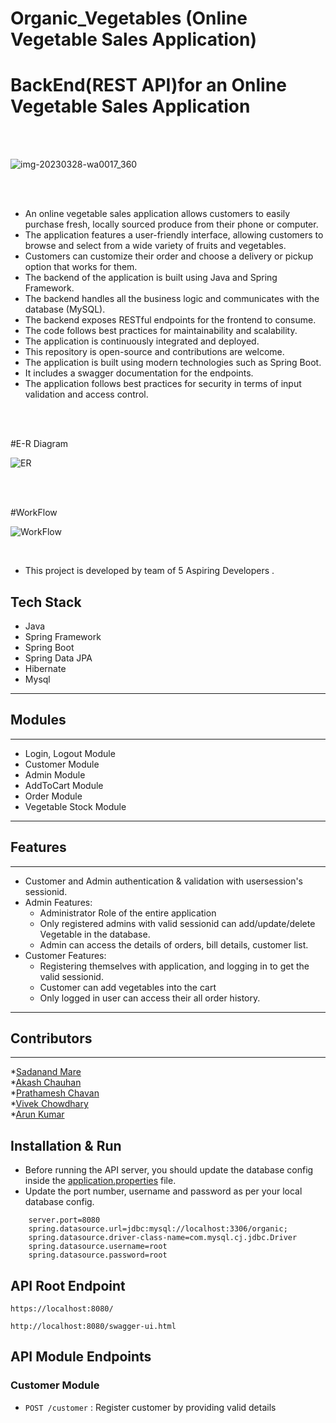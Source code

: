 # Organic_Vegetables (Online Vegetable Sales Application)
# BackEnd(REST API)for an Online Vegetable Sales Application
<br>
<br>

![img-20230328-wa0017_360](https://user-images.githubusercontent.com/113039160/229365892-1338489d-272d-4614-a4b6-0881daa4ed57.jpg)


<br>
<br>


- An online vegetable sales application allows customers to easily purchase fresh, locally sourced produce from their phone or computer.
- The application features a user-friendly interface, allowing customers to browse and select from a wide variety of fruits and vegetables.
- Customers can customize their order and choose a delivery or pickup option that works for them.
- The backend of the application is built using Java and Spring Framework.
- The backend handles all the business logic and communicates with the database (MySQL).
- The backend exposes RESTful endpoints for the frontend to consume.
- The code follows best practices for maintainability and scalability.
- The application is continuously integrated and deployed.
- This repository is open-source and contributions are welcome.
- The application is built using modern technologies such as Spring Boot.
- It includes a swagger documentation for the endpoints.
- The application follows best practices for security in terms of input validation and access control.

<br>
</br>

#E-R Diagram


![ER](https://user-images.githubusercontent.com/105914736/229365750-e2f68b2d-fc3a-464f-ae5d-e46fd0cad280.png)

<br>
<br>


#WorkFlow
<br>

![WorkFlow](https://user-images.githubusercontent.com/107461052/212683750-11c64541-9c01-4137-9e1f-539b31994b85.png)


<br>

* This project is developed by team of 5 Aspiring Developers . 

## Tech Stack

* Java
* Spring Framework
* Spring Boot
* Spring Data JPA
* Hibernate
* Mysql

------------------------------------------------------------------------------
## Modules
------------------------------------------------------------------------------
* Login, Logout Module
* Customer Module
* Admin Module
* AddToCart Module
* Order Module
* Vegetable Stock Module

---------------------------------------------------------------------------------
## Features

---------------------------------------------------------------------------------
* Customer and Admin authentication & validation with usersession's sessionid.
* Admin Features:
    * Administrator Role of the entire application
    * Only registered admins with valid sessionid can add/update/delete Vegetable in the database.
    * Admin can access the details of orders, bill details, customer list.
* Customer Features:
    * Registering themselves with application, and logging in to get the valid sessionid.
    * Customer can add vegetables into the cart
    * Only logged in user can access their all order history.

--------------------------------------------------------------------------------
## Contributors
--------------------------------------------------------------------------------
*<a href="https://github.com/Sadanand012">Sadanand Mare</a>
<br>
*<a href="https://github.com/Akash-376">Akash Chauhan</a>
<br>
*<a href="https://github.com/Patu18122000">Prathamesh Chavan</a>
<br>
*<a href="https://github.com/MrVivek30">Vivek Chowdhary</a>
<br>
*<a href="">Arun Kumar</a>


## Installation & Run

* Before running the API server, you should update the database config inside the [application.properties](GrennBasket\src\main\resources\application.properties) file. 
* Update the port number, username and password as per your local database config.

```
    server.port=8080
    spring.datasource.url=jdbc:mysql://localhost:3306/organic;
    spring.datasource.driver-class-name=com.mysql.cj.jdbc.Driver
    spring.datasource.username=root
    spring.datasource.password=root
```

## API Root Endpoint

`https://localhost:8080/`

`http://localhost:8080/swagger-ui.html`


## API Module Endpoints

### Customer Module


* `POST /customer` : Register customer by providing valid details
